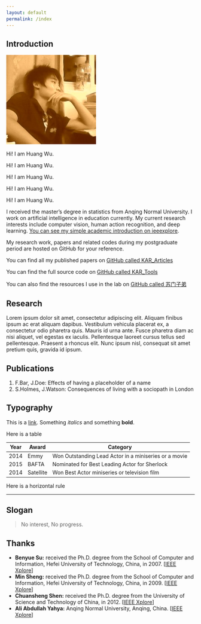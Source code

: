 ```yaml
---
layout: default
permalink: /index
---
```


## Introduction

<img class="profile-picture" src="I.jpg">

Hi! I am Huang Wu.

Hi! I am Huang Wu.

Hi! I am Huang Wu.

Hi! I am Huang Wu.

Hi! I am Huang Wu.

I received the master’s degree in statistics from Anqing Normal University. I work on artificial intelligence in education currently. My current research interests include computer vision, human action recognition, and deep learning. [You can see my simple academic introduction on ieeexplore](https://ieeexplore.ieee.org/author/37086242899).

My research work, papers and related codes during my postgraduate period are hosted on GitHub for your reference.

You can find all my published papers on [GitHub called KAR_Articles](https://github.com/vic9527/KAR_Articles)

You can find the full source code on [GitHub called KAR_Tools](https://github.com/vic9527/KAR_Tools)

You can also find the resources I use in the lab on [GitHub called 苏门子弟](https://github.com/bysu2017)

## Research

Lorem ipsum dolor sit amet, consectetur adipiscing elit. Aliquam finibus ipsum ac erat aliquam dapibus. Vestibulum vehicula placerat ex, a consectetur odio pharetra quis. Mauris id urna ante. Fusce pharetra diam ac nisi aliquet, vel egestas ex iaculis. Pellentesque laoreet cursus tellus sed pellentesque. Praesent a rhoncus elit. Nunc ipsum nisl, consequat sit amet pretium quis, gravida id ipsum.

## Publications

1. F.Bar, J.Doe: Effects of having a placeholder of a name
2. S.Holmes, J.Watson: Consequences of living with a sociopath in London

## Typography

This is a [link](http://google.com). Something *italics* and something **bold**.

Here is a table

Year | Award | Category
-----|-------|--------
2014 | Emmy  | Won Outstanding Lead Actor in a miniseries or a movie
2015 | BAFTA | Nominated for Best Leading Actor for Sherlock
2014 | Satellite | Won Best Actor miniseries or television film

Here is a horizontal rule

---

## Slogan

> No interest, No progress.

## Thanks

* **Benyue Su:** received the Ph.D. degree from the School of Computer and Information, Hefei University of Technology, China, in 2007. [[IEEE Xplore](https://ieeexplore.ieee.org/author/37664042300)]
* **Min Sheng:** received the Ph.D. degree from the School of Computer and Information, Hefei University of Technology, China, in 2009. [[IEEE Xplore](https://ieeexplore.ieee.org/author/37086246418)]
* **Chuansheng Shen:** received the Ph.D. degree from the University of Science and Technology of China, in 2012. [[IEEE Xplore](https://ieeexplore.ieee.org/author/37086822315)]
* **Ali Abdullah Yahya:** Anqing Normal University, Anqing, China. [[IEEE Xplore](https://ieeexplore.ieee.org/author/37086076552)]
